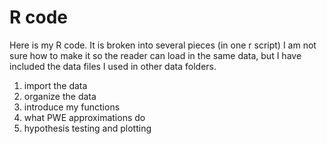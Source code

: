 # R code 

Here is my R code. It is broken into several pieces (in one r script) I am not sure how to make it so the reader can load in the same data, 
but I have included the data files I used in other data folders.

1. import the data
2. organize the data
3. introduce my functions
4. what PWE approximations do
5. hypothesis testing and plotting
